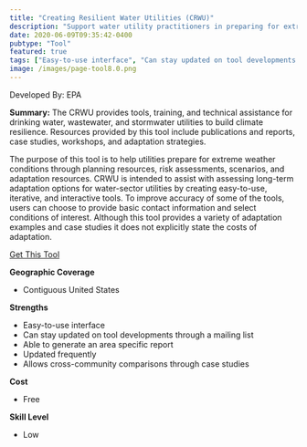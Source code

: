 ```yaml
---
title: "Creating Resilient Water Utilities (CRWU)"
description: "Support water utility practitioners in preparing for extreme weather events"
date: 2020-06-09T09:35:42-0400
pubtype: "Tool"
featured: true
tags: ["Easy-to-use interface", "Can stay updated on tool developments through a mailing list", "Able to generate an area specific report", "Updated frequently", "Allows cross-community comparisons through case studies"]
image: /images/page-tool8.0.png
---
```

Developed By: EPA

**Summary:** The CRWU provides tools, training, and technical assistance for drinking water, wastewater, and stormwater utilities to build climate resilience. Resources provided by this tool include publications and reports, case studies, workshops, and adaptation strategies. 

The purpose of this tool is to help utilities prepare for extreme weather conditions through planning resources, risk assessments, scenarios, and adaptation resources. CRWU is intended to assist with assessing long-term adaptation options for water-sector utilities by creating easy-to-use, iterative, and interactive tools.  To improve accuracy of some of the tools, users can choose to provide basic contact information and select conditions of interest. Although this tool provides a variety of adaptation examples and case studies it does not explicitly state the costs of adaptation.

<a href="https://www.epa.gov/crwu" target="_blank">Get This Tool</a>

__**Geographic Coverage**__
- Contiguous United States

__**Strengths**__
-  Easy-to-use interface
-  Can stay updated on tool developments through a mailing list
-  Able to generate an area specific report
-  Updated frequently
-  Allows cross-community comparisons through case studies

__**Cost**__
- Free

__**Skill Level**__
- Low
